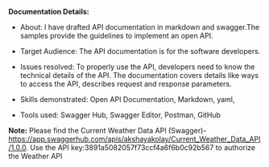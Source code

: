 **Documentation Details:**



* About: I have drafted API documentation in markdown and swagger.The samples provide the guidelines to implement an open API.

* Target Audience: The API documentation is for the software developers. 

* Issues resolved:  To properly use the API, developers need to know the technical details of the API. The documentation covers details like ways to access the API, describes request and response parameters.  

* Skills demonstrated: Open API Documentation, Markdown, yaml,  

* Tools used: Swagger Hub, Swagger Editor, Postman, GitHub

**Note:** Please find the Current Weather Data API (Swagger)- https://app.swaggerhub.com/apis/akshayakolay/Current_Weather_Data_API/1.0.0. Use the API key:3891a5082057f73ccf4a6f6b0c92b567 to authorize the Weather API
